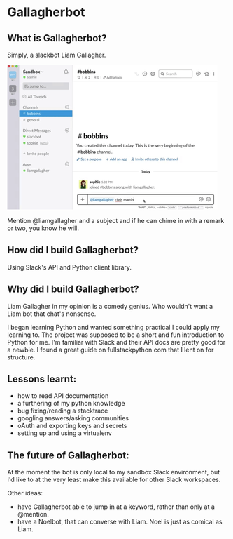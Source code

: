 # Gallagherbot

## What is Gallagherbot?

Simply, a slackbot Liam Gallagher.

![](giphy.gif)

Mention @liamgallagher and a subject and if he can chime in with a remark or two, you know he will.

## How did I build Gallagherbot?

Using Slack's API and Python client library. 

## Why did I build Gallagherbot?

Liam Gallagher in my opinion is a comedy genius. Who wouldn't want a Liam bot that chat's nonsense.

I began learning Python and wanted something practical I could apply my learning to. The project was supposed to be a short and fun introduction to Python for me. I'm familiar with Slack and their API docs are pretty good for a newbie. I found a great guide on fullstackpython.com that I lent on for structure.

## Lessons learnt:

- how to read API documentation
- a furthering of my python knowledge
- bug fixing/reading a stacktrace
- googling answers/asking communities
- oAuth and exporting keys and secrets
- setting up and using a virtualenv

## The future of Gallagherbot:

At the moment the bot is only local to my sandbox Slack environment, but I'd like to at the very least make this available for other Slack workspaces.

Other ideas:
- have Gallagherbot able to jump in at a keyword, rather than only at a @mention.
- have a Noelbot, that can converse with Liam. Noel is just as comical as Liam.
